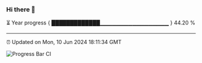 ### Hi there 👋

⏳ Year progress { █████████████▁▁▁▁▁▁▁▁▁▁▁▁▁▁▁▁▁ } 44.20 %

---

⏰ Updated on Mon, 10 Jun 2024 18:11:34 GMT

![Progress Bar CI](https://github.com/Shyam-Makwana/GitHub-Actions-Demo/workflows/Progress%20Bar%20CI/badge.svg)
